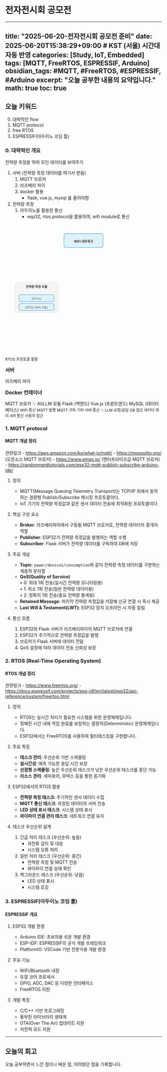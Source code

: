 # 전자전시회 공모전
---
title: "2025-06-20-전자전시회 공모전 준비"
date: 2025-06-20T15:38:29+09:00 # KST (서울) 시간대 자동 반영
categories: [Study, IoT, Embedded]
tags: [MQTT, FreeRTOS, ESPRESSIF, Arduino]
obsidian_tags: #MQTT, #FreeRTOS, #ESPRESSIF, #Arduino
excerpt: "오늘 공부한 내용의 요약입니다."
math: true
toc: true
---

## 오늘 키워드

0. 대략적인 flow
1. MQTT protocol
2. free RTOS
3. ESPRESSIF(아두이노 코딩 툴)

### 0. 대략적인 개요

전력량 측정을 하여 모인 데이터를 보여주기

1. 서버 (전략량 측정 데이터를 여기서 받음)
    1. MQTT 브로커
    2. 라즈베리 파이
    3. docker 활용
        - flask, vue.js, mysql 를 올려야함
2. 전력량 측정
    1. 아두이노를 활용한 통신
        - esp32, rtos protocol을 활용하여, wifi module로 통신

<svg width="100%" height="auto" viewBox="0 0 800 650" xmlns="http://www.w3.org/2000/svg" style="font-family: 'Inter', sans-serif;">
  <defs>
    <style>
      .box {
        fill: #e0f2f7; /* Light blue background */
        stroke: #42a5f5; /* Blue border */
        stroke-width: 2;
        rx: 10; /* Rounded corners */
        ry: 10;
      }
      .container-box {
        fill: #f5f5f5; /* Light gray for containers */
        stroke: #9e9e9e; /* Darker gray border */
        stroke-dasharray: 5 5; /* Dashed border */
        stroke-width: 1;
        rx: 10;
        ry: 10;
      }
      .text {
        font-size: 16px;
        font-weight: bold;
        text-anchor: middle;
        fill: #333;
      }
      .small-text {
        font-size: 14px;
        text-anchor: middle;
        fill: #555;
      }
      .arrow {
        stroke: #3f51b5; /* Dark blue for arrows */
        stroke-width: 3;
        fill: none;
        marker-end: url(#arrowhead);
      }
      .dashed-arrow {
        stroke: #757575;
        stroke-width: 2;
        fill: none;
        stroke-dasharray: 4 4;
        marker-end: url(#arrowhead-dashed);
      }
      .label-text {
        font-size: 12px;
        fill: #616161;
      }
    </style>
    <marker id="arrowhead" markerWidth="10" markerHeight="7" refX="0" refY="3.5" orient="auto">
      <polygon points="0 0, 10 3.5, 0 7" fill="#3f51b5" />
    </marker>
    <marker id="arrowhead-dashed" markerWidth="10" markerHeight="7" refX="0" refY="3.5" orient="auto">
      <polygon points="0 0, 10 3.5, 0 7" fill="#757575" />
    </marker>
  </defs>

  <!-- WiFi -->
  <rect x="300" y="50" width="200" height="70" class="box" />
  <text x="400" y="95" class="text">WiFi 네트워크</text>

  <!-- Power Measurement (Arduino, ESP32, RTOS) -->
  <rect x="50" y="300" width="220" height="150" class="container-box" />
  <text x="160" y="325" class="text">전력량 측정 모듈</text>

  <rect x="70" y="360" width="180" height="35" class="box" />
  <text x="160" y="385" class="small-text">아두이노</text>

  <rect x="70" y="405" width="180" height="35" class="box" />
  <text x="160" y="430" class="small-text">ESP32 (WiFi 모듈)</text>

  <text x="160" y="350" class="label-text">RTOS 프로토콜 활용</text>


  <!-- Server (Raspberry Pi, Docker, Flask, Vue.js, MySQL, MQTT) -->
  <rect x="400" y="200" width="350" height="430" class="container-box" /> <!-- Increased height for MQTT -->
  <text x="575" y="225" class="text">서버</text>

  <rect x="420" y="260" width="310" height="40" class="box" />
  <text x="575" y="285" class="small-text">라즈베리 파이</text>

  <rect x="440" y="310" width="270" height="300" class="container-box" /> <!-- Docker container adjusted -->
  <text x="575" y="335" class="text">Docker 컨테이너</text>

  <!-- New MQTT Broker Module -->
  <rect x="460" y="360" width="230" height="35" class="box" />
  <text x="575" y="385" class="small-text">MQTT 브로커</text>

  <!-- LLM Module -->
  <rect x="460" y="405" width="230" height="35" class="box" />
  <text x="575" y="430" class="small-text">✨ AI/LLM 모듈</text>

  <rect x="460" y="450" width="230" height="35" class="box" />
  <text x="575" y="475" class="small-text">Flask (백엔드)</text>

  <rect x="460" y="495" width="230" height="35" class="box" />
  <text x="575" y="520" class="small-text">Vue.js (프론트엔드)</text>

  <rect x="460" y="540" width="230" height="35" class="box" />
  <text x="575" y="565" class="small-text">MySQL (데이터베이스)</text>


  <!-- Arrows for data flow -->
  <!-- Power Measurement to WiFi (as underlying comms) -->
  <path d="M250 400 L300 120" class="dashed-arrow" />
  <text x="275" y="260" class="label-text" transform="rotate(45 275 260)">WiFi 통신</text>

  <!-- Power Measurement (ESP32) publishes to MQTT Broker -->
  <path d="M250 400 L460 375" class="arrow" />
  <text x="350" y="380" class="label-text">MQTT 발행</text>

  <!-- MQTT Broker to Flask (Flask subscribes) -->
  <path d="M575 395 L575 450" class="arrow" />
  <text x="585" y="420" class="label-text">MQTT 구독</text>

  <!-- WiFi to Server (general server communication) -->
  <path d="M400 120 L500 200" class="dashed-arrow" />
  <text x="450" y="160" class="label-text" transform="rotate(45 450 160)">기타 서버 통신</text>

  <!-- Internal Server communication -->
  <!-- Flask <-> AI/LLM Module -->
  <path d="M575 475 L575 430" class="arrow" />
  <path d="M575 430 L575 475" class="dashed-arrow" />
  <text x="585" y="452" class="label-text">✨ LLM 요청/응답</text>

  <!-- Flask <-> MySQL -->
  <path d="M575 475 L575 540" class="arrow" />
  <text x="585" y="507" class="label-text">DB 접근</text>

  <!-- AI/LLM Module <-> MySQL (Data Query) -->
  <path d="M575 540 L575 430" class="arrow" />
  <text x="585" y="485" class="label-text">데이터 쿼리</text>

  <!-- Flask <-> Vue.js (API Communication) -->
  <path d="M575 475 L575 495" class="arrow" />
  <path d="M575 495 L575 475" class="dashed-arrow" />
  <text x="585" y="485" class="label-text">API 통신</text>

  <!-- User accessing Vue.js (implied) -->
  <path d="M680 500 L750 460" class="dashed-arrow" />
  <text x="700" y="470" class="label-text" transform="rotate(-30 700 470)">사용자 접근</text>

</svg>


### 1. MQTT protocol

#### MQTT 개념 정리

관련링크
    - https://aws.amazon.com/ko/what-is/mqtt/
    - https://mosquitto.org/ (오픈소스 MQTT 브로커)
    - https://www.emqx.io/ (엔터프라이즈급 MQTT 브로커)
    - https://randomnerdtutorials.com/esp32-mqtt-publish-subscribe-arduino-ide/

1. 정의  
   - MQTT(Message Queuing Telemetry Transport)는 TCP/IP 위에서 동작하는 경량형 Publish/Subscribe 메시징 프로토콜이다.  
   - IoT 기기의 전력량 측정값과 같은 센서 데이터 전송에 최적화된 프로토콜이다.

2. 핵심 구성 요소  
   - **Broker**: 라즈베리파이에서 구동될 MQTT 브로커로, 전력량 데이터의 중개자 역할
   - **Publisher**: ESP32가 전력량 측정값을 발행하는 역할 수행
   - **Subscriber**: Flask 서버가 전력량 데이터를 구독하여 DB에 저장

3. 주요 개념  
   - **Topic**: `power/device1/consumption`와 같이 전력량 측정 데이터를 구분하는 계층적 문자열
   - **QoS(Quality of Service)**  
     • 0: 최대 1회 전송(실시간 전력량 모니터링용)  
     • 1: 최소 1회 전송(일반 전력량 데이터용)  
     • 2: 정확히 1회 전송(중요 전력량 통계용)  
   - **Retained Message**: 마지막 전력량 측정값을 저장해 신규 연결 시 즉시 제공
   - **Last Will & Testament(LWT)**: ESP32 장치 오프라인 시 자동 알림

4. 통신 흐름  
   1) ESP32와 Flask 서버가 라즈베리파이의 MQTT 브로커에 연결  
   2) ESP32가 주기적으로 전력량 측정값을 발행  
   3) 브로커가 Flask 서버에 데이터 전달  
   4) QoS 설정에 따라 데이터 전송 신뢰성 보장



### 2. RTOS (Real-Time Operating System)

#### RTOS 개념 정리

관련링크
    - https://www.freertos.org/
    - https://docs.espressif.com/projects/esp-idf/en/latest/esp32/api-reference/system/freertos.html

1. 정의
   - RTOS는 실시간 처리가 필요한 시스템을 위한 운영체제입니다.
   - 정해진 시간 내에 작업 완료를 보장하는 결정적(Deterministic) 운영체제입니다.
   - ESP32에서는 FreeRTOS를 사용하여 멀티태스킹을 구현합니다.

2. 주요 특징
   - **태스크 관리**: 우선순위 기반 스케줄링
   - **실시간성**: 예측 가능한 응답 시간 보장
   - **선점형 스케줄링**: 높은 우선순위 태스크가 낮은 우선순위 태스크를 중단 가능
   - **리소스 관리**: 세마포어, 뮤텍스 등을 통한 동기화

3. ESP32에서의 RTOS 활용
   - **전력량 측정 태스크**: 주기적인 센서 데이터 수집
   - **MQTT 통신 태스크**: 측정된 데이터의 서버 전송
   - **LED 상태 표시 태스크**: 시스템 상태 표시
   - **와이파이 연결 관리 태스크**: 네트워크 연결 유지

4. 태스크 우선순위 설계
   1) 긴급 처리 태스크 (우선순위: 높음)
      - 과전류 감지 및 대응
      - 시스템 오류 처리
   2) 일반 처리 태스크 (우선순위: 중간)
      - 전력량 측정 및 MQTT 전송
      - 와이파이 연결 상태 확인
   3) 백그라운드 태스크 (우선순위: 낮음)
      - LED 상태 표시
      - 시스템 로깅


### 3. ESPRESSIF(아두이노 코딩 툴)

#### ESPRESSIF 개요

1. ESP32 개발 환경
   - Arduino IDE: 초보자용 쉬운 개발 환경
   - ESP-IDF: ESPRESSIF의 공식 개발 프레임워크
   - PlatformIO: VSCode 기반 전문가용 개발 환경

2. 주요 기능
   - WiFi/Bluetooth 내장
   - 듀얼 코어 프로세서
   - GPIO, ADC, DAC 등 다양한 인터페이스
   - FreeRTOS 지원

3. 개발 특징
   - C/C++ 기반 프로그래밍
   - 풍부한 라이브러리 생태계
   - OTA(Over The Air) 업데이트 지원
   - 저전력 모드 지원

---

## 오늘의 회고

오늘 공부하면서 느낀 점이나 배운 점, 어려웠던 점을 기록합니다.

